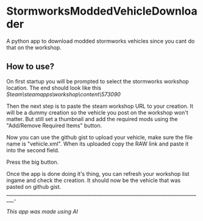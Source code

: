 # StormworksModdedVehicleDownloader
A python app to download modded stormworks vehicles since you cant do that on the workshop.

## How to use?

On first startup you will be prompted to select the stormworks workshop location.
The end should look like this *Steam\steamapps\workshop\content\573090*

Then the next step is to paste the steam workshop URL to your creation. It will be a dummy creation so the vehicle you post on the workshop won't matter. But still set a thumbnail and add the required mods using the "Add/Remove Required Items" button.

Now you can use the github gist to upload your vehicle, make sure the file name is "vehicle.xml".
When its uploaded copy the RAW link and paste it into the second field.

Press the big button.

Once the app is done doing it's thing, you can refresh your workshop list ingame and check the creation. It should now be the vehicle that was pasted on github gist.
_________________________________________________________________________________-

*This app was made using AI*

